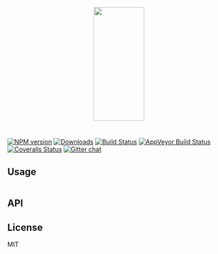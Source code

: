<p align="center">
  <a href="http://gulpjs.com">
    <img height="257" width="114" src="https://raw.githubusercontent.com/gulpjs/artwork/master/gulp-2x.png">
  </a>
</p>

#

[![NPM version][npm-image]][npm-url] [![Downloads][downloads-image]][npm-url] [![Build Status][travis-image]][travis-url] [![AppVeyor Build Status][appveyor-image]][appveyor-url] [![Coveralls Status][coveralls-image]][coveralls-url] [![Gitter chat][gitter-image]][gitter-url]

## Usage

```js
```

## API

## License

MIT

[downloads-image]: http://img.shields.io/npm/dm/$PROJECT_NAME.svg
[npm-url]: https://www.npmjs.com/package/$PROJECT_NAME
[npm-image]: http://img.shields.io/npm/v/$PROJECT_NAME.svg

[travis-url]: https://travis-ci.org/gulpjs/$PROJECT_NAME
[travis-image]: http://img.shields.io/travis/gulpjs/$PROJECT_NAME.svg?label=travis-ci

[appveyor-url]: https://ci.appveyor.com/project/gulpjs/$PROJECT_NAME
[appveyor-image]: https://img.shields.io/appveyor/ci/gulpjs/$PROJECT_NAME.svg?label=appveyor

[coveralls-url]: https://coveralls.io/r/gulpjs/$PROJECT_NAME
[coveralls-image]: http://img.shields.io/coveralls/gulpjs/$PROJECT_NAME/master.svg

[gitter-url]: https://gitter.im/gulpjs/gulp
[gitter-image]: https://badges.gitter.im/gulpjs/gulp.svg
